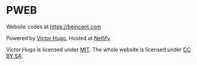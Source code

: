 # PWEB

Website codes at https://beincent.com

Powered by [Victor Hugo](https://github.com/netlify-templates/victor-hugo), Hosted at [Netlify](https://www.netlify.com/).

Victor Hugo is licensed under [MIT](https://github.com/netlify-templates/victor-hugo/blob/master/LICENSE). The whole website is licensed under [CC BY SA](https://creativecommons.org/licenses/by-sa/4.0/).